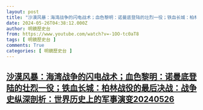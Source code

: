 ```yaml
---
layout: post
title: "沙漠风暴：海湾战争的闪电战术；血色黎明：诺曼底登陆的壮烈一役；铁血长城：柏林战役的最后决战：战争史纵深剖析：世界历史上的军事演变20240526"
date: 2024-05-26T04:38:12.000Z
author: 明鏡歷史台
from: https://www.youtube.com/watch?v=-1OO-tc0aT8
tags: [ 明鏡歷史台 ]
comments: True
categories: [ 明鏡歷史台 ]
---
```

<!--1716698292000-->
[沙漠风暴：海湾战争的闪电战术；血色黎明：诺曼底登陆的壮烈一役；铁血长城：柏林战役的最后决战：战争史纵深剖析：世界历史上的军事演变20240526](https://www.youtube.com/watch?v=-1OO-tc0aT8)
------

<div>

</div>
